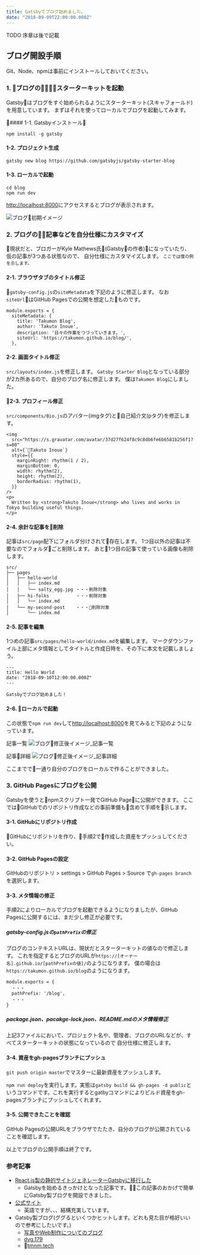 ```yaml
---
title: Gatsbyでブログ始めました。
date: "2018-09-09T22:00:00.000Z"
---
```


TODO 序章は後で記載

## ブログ開設手順
Git、Node、npmは事前にインストールしておいてください。

### 1. ブログのスターターキットを起動
Gatsbyはブログをすぐ始められるようにスターターキット(スキャフォールド)を用意しています。
まずはそれを使ってローカルでブログを起動してみます。

#### 1-1. Gatsbyインストール

```
npm install -g gatsby
```

#### 1-2. プロジェクト生成
```
gatsby new blog https://github.com/gatsbyjs/gatsby-starter-blog
```

#### 1-3. ローカルで起動
```
cd blog
npm run dev
```

[http://localhost:8000](http://localhost:8000/)にアクセスするとブログが表示されます。

![ブログ初期イメージ](./blog_image_1_main.png)

### 2. ブログの記事などを自分仕様にカスタマイズ
現状だと、ブロガーがKyle Mathews氏(Gatsbyの作者)になっていたり、仮の記事が3つある状態なので、
自分仕様にカスタマイズします。
<small>ここでは僕の例を示します。</small>


#### 2-1. ブラウザタブのタイトル修正
`gatsby-config.js`の`siteMetadata`を下記のように修正します。
なお`siteUrl`はGitHub Pagesでの公開を想定したものです。

```
module.exports = {
  siteMetadata: {
    title: 'Takumon Blog',
    author: 'Takuto Inoue',
    description: '日々の作業をつづっていきます。',
    siteUrl: 'https://takumon.github.io/blog/',
  },
```

#### 2-2. 画面タイトル修正
`src/layouts/index.js`を修正します。
`Gatsby Starter Blog`となっている部分が2カ所あるので、自分のブログ名に修正します。
僕は`Takumon Blog`にしました。


#### 2-3. プロフィール修正
`src/components/Bio.js`のアバター(imgタグ)と自己紹介文(pタグ)を修正します。

```
<img
  src="https://s.gravatar.com/avatar/37d27f624f8c9c8db6fe6b6581b256f1?s=80"
  alt={`Takuto Inoue`}
  style={{
    marginRight: rhythm(1 / 2),
    marginBottom: 0,
    width: rhythm(2),
    height: rhythm(2),
    borderRadius: rhythm(1),
  }}
/>
<p>
  Written by <strong>Takuto Inoue</strong> who lives and works in Tokyo building useful things.
</p>
```

#### 2-4. 余計な記事を削除
記事は`src/page`配下にフォルダ分けされて存在します。
1つ目以外の記事は不要なのでフォルダごと削除します。
あと1つ目の記事て使っている画像も削除します。

```
src/
├── pages
│   ├── hello-world
│   │   ├── index.md
│   │   └── salty_egg.jpg ・・・削除対象
│   ├── hi-folks          ・・・削除対象
│   │   └── index.md
│   └── my-second-post    ・・・削除対象
│       └── index.md
```

#### 2-5. 記事を編集
1つめの記事`src/pages/hello-world/index.md`を編集します。
マークダウンファイル上部にメタ情報としてタイトルと作成日時を、その下に本文を記載しましょう。

```
---
title: Hello World
date: "2018-09-10T12:00:00.000Z"
---

Gatsbyでブログ始めました！
```

#### 2-6. ローカルで起動

この状態で`npm run dev`して[http://localhost:8000](http://localhost:8000)を見てみると下記のようになっています。

記事一覧
![ブログ修正後イメージ_記事一覧](./blog_image_2_main.png)

記事詳細
![ブログ修正後イメージ_記事詳細](./blog_image_2_detail.png)


ここまでで一通り自分のブログをローカルで作ることができました。

### 3. GitHub Pagesにブログを公開
Gatsbyを使うとnpmスクリプト一発でGitHub Pageに公開ができます。
ここではGitHubでのリポジトリ作成などの事前準備も含めて手順を示します。


#### 3-1. GitHubにリポジトリ作成
GitHubにリポジトリを作り、手順2で作成した資産をプッシュしてください。

#### 3-2. GitHub Pagesの設定
GitHubのリポジトリ > settings > GitHub Pages > Source で`gh-pages branch`を選択します。

#### 3-3. メタ情報の修正
手順2によりローカルでブログを起動できるようになりましたが、GitHub Pagesに公開するには、まだ少し修正が必要です。

#####  gatsby-config.jsの`pathPrefix`の修正
ブログのコンテキストURLは、現状だとスターターキットの値なので修正します。
これを指定するとブログのURLが`https://[オーナー名].github.io/[pathPrefixの値]/`のようになります。
僕の場合は`https://takumon.github.io/blog`のようになります。


```
module.exports = {
  ・・・
  pathPrefix: '/blog',
  ・・・
}
```

##### package.json、pacakge-lock.json、README.mdのメタ情報修正
上記3ファイルにおいて、プロジェクト名や、管理者、ブログのURLなどが、すべてスターターキットの状態になっているので
自分仕様に修正します。


#### 3-4. 資産をgh-pagesブランチにプッシュ
`git push origin master`でマスターに最新資産をプッシュします。

`npm run deploy`を実行します。実態は`gatsby build && gh-pages -d public`というコマンドです。これを実行するとgatbyコマンドによりビルド資産をgh-pagesブランチにプッシュしてくれます。


#### 3-5. 公開できたことを確認
GitHub Pagesの公開URLをブラウザでたたき、自分のブログが公開されていることを確認します。


以上でブログの公開手順は終了です。





### 参考記事
- [React.js製の静的サイトジェネレーターGatsbyに移行した](https://qiita.com/jaxx2104/items/5f28915355a85d36e38a)
  - Gatsbyを始めるきっかけとなった記事です。この記事のおかげで簡単にGatsby製ブログを開設できました。
- [公式サイト](https://www.gatsbyjs.org/)
  - 英語ですが、、、結構充実しています。
- Gatsby製ブログ(ググるといくつかヒットします。どれも見た目が格好いいので参考にしたいです。)
  - [写真やWeb制作についてのブログ](https://blog.mismithportfolio.com/)
  - [dvg.179](https://dvg.179.jp/)
  - [tmnm.tech](https://tmnm.tech/)

